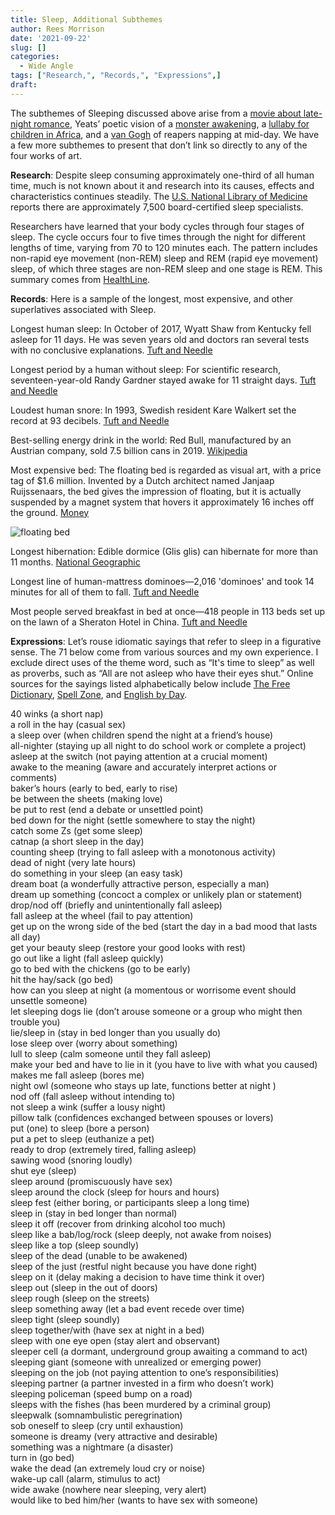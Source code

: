 ```yaml
---
title: Sleep, Additional Subthemes
author: Rees Morrison
date: '2021-09-22'
slug: []
categories:
  - Wide Angle
tags: ["Research,", "Records,", "Expressions",]
draft:
---
```


The subthemes of Sleeping discussed above arise from a [movie about late-night romance](Sleepless), Yeats’ poetic vision of a [monster awakening](Second), a [lullaby for children in Africa](Lion), and a [van Gogh](Siesta) of reapers napping at mid-day.   We have a few more subthemes to present that don’t link so directly to any of the four works of art.

<!--more-->

**Research**:  Despite sleep consuming approximately one-third of all human time, much is not known about it and research into its causes, effects and characteristics continues steadily.  The [U.S. National Library of Medicine](https://www.ncbi.nlm.nih.gov/pmc/articles/PMC5181604) reports there are approximately 7,500 board-certified sleep specialists. 

Researchers have learned that your body cycles through four stages of sleep. The cycle occurs four to five times through the night for different lengths of time, varying from 70 to 120 minutes each.   The pattern includes non-rapid eye movement (non-REM) sleep and REM (rapid eye movement) sleep, of which three stages are non-REM sleep and one stage is REM.  This summary comes from [HealthLine](https://www.healthline.com/health/why-do-we-sleep#what-happens-during-sleep).

**Records**:   Here is a sample of the longest, most expensive, and other superlatives associated with Sleep.  

Longest human sleep:  In October of 2017, Wyatt Shaw from Kentucky fell asleep for 11 days.  He was seven years old and doctors ran several tests with no conclusive explanations.  [Tuft and Needle](https://www.tuftandneedle.com/resources/whats-the-longest-someone-has-slept-tuft-needle/)

Longest period by a human without sleep:  For scientific research, seventeen-year-old Randy Gardner stayed awake for 11 straight days.  [Tuft and Needle](https://www.tuftandneedle.com/resources/whats-the-longest-someone-has-slept-tuft-needle/)

Loudest human snore:  In 1993, Swedish resident Kare Walkert set the record at 93 decibels. [Tuft and Needle](https://www.tuftandneedle.com/resources/whats-the-longest-someone-has-slept-tuft-needle/)

Best-selling energy drink in the world: Red Bull, manufactured by an Austrian company, sold 7.5 billion cans in 2019. [Wikipedia]( https://en.wikipedia.org/wiki/Red_Bull)

Most expensive bed:  The floating bed is regarded as visual art, with a price tag of $1.6 million.  Invented by a Dutch architect named Janjaap Ruijssenaars, the bed gives the impression of  floating, but it is actually suspended by a magnet system that hovers it approximately 16 inches off the ground.  [Money](https://moneyinc.com/expensive-mattresses-entire-world/)

![floating bed](/media/SleepFloatingBed.jpg)

Longest hibernation:  Edible dormice (Glis glis) can hibernate for more than 11 months.  [National Geographic](https://www.nationalgeographic.org/article/some-animals-dont-actually-sleep-winter-and-other-surprises-about-hibernation/4th-grade/)

Longest line of human-mattress dominoes—2,016 'dominoes' and took 14 minutes for all of them to fall. [Tuft and Needle](https://www.tuftandneedle.com/resources/whats-the-longest-someone-has-slept-tuft-needle/)

Most people served breakfast in bed at once—418 people in 113 beds set up on the lawn of a Sheraton Hotel in China.  [Tuft and Needle](https://www.tuftandneedle.com/resources/whats-the-longest-someone-has-slept-tuft-needle/)

**Expressions**:  Let’s rouse idiomatic sayings that refer to sleep in a figurative sense. The 71 below come from various sources and my own experience.  I exclude direct uses of the theme word, such as “It's time to sleep” as well as proverbs, such as “All are not asleep who have their eyes shut.” Online sources for the sayings listed alphabetically below include [The Free Dictionary](https://idioms.thefreedictionary.com/sleep), [Spell Zone](https://www.spellzone.com/blog/Twenty_Five_Idioms_about_Sleep.htm), and [English by Day](https://englishbyday.com/sleep-idioms/).

40 winks (a short nap)  
a roll in the hay (casual sex)  
a sleep over (when children spend the night at a friend’s house)  
all-nighter (staying up all night to do school work or complete a project)  
asleep at the switch (not paying attention at a crucial moment)  
awake to the meaning (aware and accurately interpret actions or comments)  
baker’s hours (early to bed, early to rise)  
be between the sheets (making love)  
be put to rest (end a debate or unsettled point)  
bed down for the night (settle somewhere to stay the night)  
catch some Zs (get some sleep)   
catnap (a short sleep in the day)   
counting sheep (trying to fall asleep with a monotonous activity)  
dead of night (very late hours)  
do something in your sleep (an easy task)  
dream boat (a wonderfully attractive person, especially a man)  
dream up something (concoct a complex or unlikely plan or statement)  
drop/nod off (briefly and unintentionally fall asleep)   
fall asleep at the wheel (fail to pay attention)  
get up on the wrong side of the bed (start the day in a bad mood that lasts all day)   
get your beauty sleep (restore your good looks with rest)  
go out like a light (fall asleep quickly)   
go to bed with the chickens (go to be early)  
hit the hay/sack (go bed)   
how can you sleep at night (a momentous or worrisome event should unsettle someone)  
let sleeping dogs lie (don’t arouse someone or a group who might then trouble you)  
lie/sleep in (stay in bed longer than you usually do)   
lose sleep over (worry about something)  
lull to sleep (calm someone until they fall asleep)  
make your bed and have to lie in it (you have to live with what you caused)  
makes me fall asleep (bores me)  
night owl (someone who stays up late, functions better at night )  
nod off (fall asleep without intending to)  
not sleep a wink (suffer a lousy night)  
pillow talk (confidences exchanged between spouses or lovers)  
put (one) to sleep (bore a person)  
put a pet to sleep (euthanize a pet)  
ready to drop (extremely tired, falling asleep)   
sawing wood (snoring loudly)  
shut eye (sleep)  
sleep around (promiscuously have sex)  
sleep around the clock (sleep for hours and hours)  
sleep fest (either boring, or participants sleep a long time)  
sleep in (stay in bed longer than normal)  
sleep it off (recover from drinking alcohol too much)  
sleep like a bab/log/rock (sleep deeply, not awake from noises)   
sleep like a top (sleep soundly)  
sleep of the dead (unable to be awakened)  
sleep of the just (restful night because you have done right)  
sleep on it (delay making a decision to have time think it over)   
sleep out (sleep in the out of doors)  
sleep rough (sleep on the streets)  
sleep something away (let a bad event recede over time)  
sleep tight (sleep soundly)  
sleep together/with (have sex at night in a bed)  
sleep with one eye open (stay alert and observant)  
sleeper cell (a dormant, underground group awaiting a command to act)  
sleeping giant (someone with unrealized or emerging power)   
sleeping on the job (not paying attention to one’s responsibilities)  
sleeping partner (a partner invested in a firm who doesn’t work)   
sleeping policeman (speed bump on a road)  
sleeps with the fishes (has been murdered by a criminal group)  
sleepwalk (somnambulistic peregrination)  
sob oneself to sleep (cry until exhaustion)  
someone is dreamy (very attractive and desirable)  
something was a nightmare (a disaster)  
turn in (go bed)  
wake the dead (an extremely loud cry or noise)  
wake-up call (alarm, stimulus to act)  
wide awake (nowhere near sleeping, very alert)  
would like to bed him/her (wants to have sex with someone)
